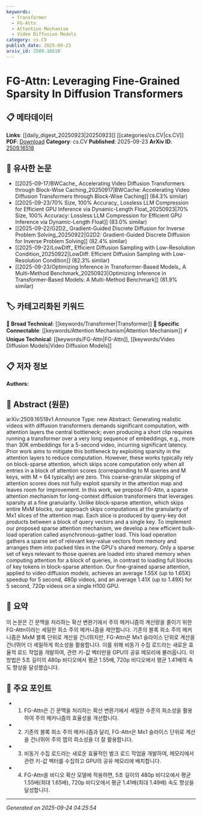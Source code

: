 ```yaml
---
keywords:
  - Transformer
  - FG-Attn
  - Attention Mechanism
  - Video Diffusion Models
category: cs.CV
publish_date: 2025-09-23
arxiv_id: 2509.16518
---
```


<!-- KEYWORD_LINKING_METADATA:
{
  "processed_timestamp": "2025-09-24T04:25:54.580041",
  "vocabulary_version": "1.0",
  "selected_keywords": [
    "Transformer",
    "FG-Attn",
    "Attention Mechanism",
    "Video Diffusion Models"
  ],
  "rejected_keywords": [],
  "similarity_scores": {
    "Transformer": 0.8,
    "FG-Attn": 0.7,
    "Attention Mechanism": 0.78,
    "Video Diffusion Models": 0.68
  },
  "extraction_method": "AI_prompt_based",
  "budget_applied": true,
  "candidates_json": {
    "candidates": [
      {
        "surface": "Diffusion Transformers",
        "canonical": "Transformer",
        "aliases": [
          "Diffusion Transformer"
        ],
        "category": "broad_technical",
        "rationale": "This connects to the broader concept of Transformers, which are central to the paper's focus on video generation.",
        "novelty_score": 0.45,
        "connectivity_score": 0.9,
        "specificity_score": 0.65,
        "link_intent_score": 0.8
      },
      {
        "surface": "FG-Attn",
        "canonical": "FG-Attn",
        "aliases": [
          "Fine-Grained Attention"
        ],
        "category": "unique_technical",
        "rationale": "Introduces a novel attention mechanism specific to the paper, enhancing understanding of fine-grained sparsity.",
        "novelty_score": 0.8,
        "connectivity_score": 0.6,
        "specificity_score": 0.85,
        "link_intent_score": 0.7
      },
      {
        "surface": "Sparse Attention Mechanism",
        "canonical": "Attention Mechanism",
        "aliases": [
          "Sparse Attention"
        ],
        "category": "specific_connectable",
        "rationale": "Links to the concept of Attention Mechanism, a key component in neural network architectures.",
        "novelty_score": 0.5,
        "connectivity_score": 0.85,
        "specificity_score": 0.7,
        "link_intent_score": 0.78
      },
      {
        "surface": "Video Diffusion Models",
        "canonical": "Video Diffusion Models",
        "aliases": [
          "Video Diffusion"
        ],
        "category": "unique_technical",
        "rationale": "Specifically addresses the application of diffusion models in video generation, a unique aspect of the paper.",
        "novelty_score": 0.7,
        "connectivity_score": 0.65,
        "specificity_score": 0.8,
        "link_intent_score": 0.68
      }
    ],
    "ban_list_suggestions": [
      "method",
      "experiment",
      "performance"
    ]
  },
  "decisions": [
    {
      "candidate_surface": "Diffusion Transformers",
      "resolved_canonical": "Transformer",
      "decision": "linked",
      "scores": {
        "novelty": 0.45,
        "connectivity": 0.9,
        "specificity": 0.65,
        "link_intent": 0.8
      }
    },
    {
      "candidate_surface": "FG-Attn",
      "resolved_canonical": "FG-Attn",
      "decision": "linked",
      "scores": {
        "novelty": 0.8,
        "connectivity": 0.6,
        "specificity": 0.85,
        "link_intent": 0.7
      }
    },
    {
      "candidate_surface": "Sparse Attention Mechanism",
      "resolved_canonical": "Attention Mechanism",
      "decision": "linked",
      "scores": {
        "novelty": 0.5,
        "connectivity": 0.85,
        "specificity": 0.7,
        "link_intent": 0.78
      }
    },
    {
      "candidate_surface": "Video Diffusion Models",
      "resolved_canonical": "Video Diffusion Models",
      "decision": "linked",
      "scores": {
        "novelty": 0.7,
        "connectivity": 0.65,
        "specificity": 0.8,
        "link_intent": 0.68
      }
    }
  ]
}
-->

# FG-Attn: Leveraging Fine-Grained Sparsity In Diffusion Transformers

## 📋 메타데이터

**Links**: [[daily_digest_20250923|20250923]] [[categories/cs.CV|cs.CV]]
**PDF**: [Download](https://arxiv.org/pdf/2509.16518.pdf)
**Category**: cs.CV
**Published**: 2025-09-23
**ArXiv ID**: [2509.16518](https://arxiv.org/abs/2509.16518)

## 🔗 유사한 논문
- [[2025-09-17/BWCache_ Accelerating Video Diffusion Transformers through Block-Wise Caching_20250917|BWCache: Accelerating Video Diffusion Transformers through Block-Wise Caching]] (84.3% similar)
- [[2025-09-23/70% Size, 100% Accuracy_ Lossless LLM Compression for Efficient GPU Inference via Dynamic-Length Float_20250923|70% Size, 100% Accuracy: Lossless LLM Compression for Efficient GPU Inference via Dynamic-Length Float]] (83.0% similar)
- [[2025-09-22/G2D2_ Gradient-Guided Discrete Diffusion for Inverse Problem Solving_20250922|G2D2: Gradient-Guided Discrete Diffusion for Inverse Problem Solving]] (82.4% similar)
- [[2025-09-22/LowDiff_ Efficient Diffusion Sampling with Low-Resolution Condition_20250922|LowDiff: Efficient Diffusion Sampling with Low-Resolution Condition]] (82.3% similar)
- [[2025-09-23/Optimizing Inference in Transformer-Based Models_ A Multi-Method Benchmark_20250923|Optimizing Inference in Transformer-Based Models: A Multi-Method Benchmark]] (81.9% similar)

## 🏷️ 카테고리화된 키워드
**🧠 Broad Technical**: [[keywords/Transformer|Transformer]]
**🔗 Specific Connectable**: [[keywords/Attention Mechanism|Attention Mechanism]]
**⚡ Unique Technical**: [[keywords/FG-Attn|FG-Attn]], [[keywords/Video Diffusion Models|Video Diffusion Models]]

## 📋 저자 정보

**Authors:** 

## 📄 Abstract (원문)

arXiv:2509.16518v1 Announce Type: new 
Abstract: Generating realistic videos with diffusion transformers demands significant computation, with attention layers the central bottleneck; even producing a short clip requires running a transformer over a very long sequence of embeddings, e.g., more than 30K embeddings for a 5-second video, incurring significant latency. Prior work aims to mitigate this bottleneck by exploiting sparsity in the attention layers to reduce computation. However, these works typically rely on block-sparse attention, which skips score computation only when all entries in a block of attention scores (corresponding to M queries and M keys, with M = 64 typically) are zero. This coarse-granular skipping of attention scores does not fully exploit sparsity in the attention map and leaves room for improvement. In this work, we propose FG-Attn, a sparse attention mechanism for long-context diffusion transformers that leverages sparsity at a fine granularity. Unlike block-sparse attention, which skips entire MxM blocks, our approach skips computations at the granularity of Mx1 slices of the attention map. Each slice is produced by query-key dot products between a block of query vectors and a single key. To implement our proposed sparse attention mechanism, we develop a new efficient bulk-load operation called asynchronous-gather load. This load operation gathers a sparse set of relevant key-value vectors from memory and arranges them into packed tiles in the GPU's shared memory. Only a sparse set of keys relevant to those queries are loaded into shared memory when computing attention for a block of queries, in contrast to loading full blocks of key tokens in block-sparse attention. Our fine-grained sparse attention, applied to video diffusion models, achieves an average 1.55X (up to 1.65X) speedup for 5 second, 480p videos, and an average 1.41X (up to 1.49X) for 5 second, 720p videos on a single H100 GPU.

## 📝 요약

이 논문은 긴 문맥을 처리하는 확산 변환기에서 주의 메커니즘의 계산량을 줄이기 위한 FG-Attn이라는 세밀한 희소 주의 메커니즘을 제안합니다. 기존의 블록 희소 주의 메커니즘은 MxM 블록 단위로 계산을 건너뛰지만, FG-Attn은 Mx1 슬라이스 단위로 계산을 건너뛰어 더 세밀하게 희소성을 활용합니다. 이를 위해 비동기 수집 로드라는 새로운 효율적 로드 작업을 개발하여, 관련 키-값 벡터만을 GPU의 공유 메모리에 불러옵니다. 이 방법은 5초 길이의 480p 비디오에서 평균 1.55배, 720p 비디오에서 평균 1.41배의 속도 향상을 달성했습니다.

## 🎯 주요 포인트

- 1. FG-Attn은 긴 문맥을 처리하는 확산 변환기에서 세밀한 수준의 희소성을 활용하여 주의 메커니즘의 효율성을 개선합니다.
- 2. 기존의 블록 희소 주의 메커니즘과 달리, FG-Attn은 Mx1 슬라이스 단위로 계산을 건너뛰어 주의 맵의 희소성을 더 잘 활용합니다.
- 3. 비동기 수집 로드라는 새로운 효율적인 벌크 로드 작업을 개발하여, 메모리에서 관련 키-값 벡터를 수집하고 GPU의 공유 메모리에 배치합니다.
- 4. FG-Attn을 비디오 확산 모델에 적용하면, 5초 길이의 480p 비디오에서 평균 1.55배(최대 1.65배), 720p 비디오에서 평균 1.41배(최대 1.49배) 속도 향상을 달성합니다.


---

*Generated on 2025-09-24 04:25:54*